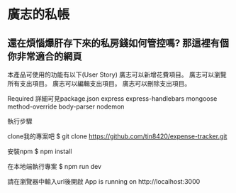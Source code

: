 # 廣志的私帳
## 還在煩惱爆肝存下來的私房錢如何管控嗎? 那這裡有個你非常適合的網頁

本產品可使用的功能有以下(User Story)
廣志可以新增花費項目。
廣志可以瀏覽所有支出項目。
廣志可以編輯支出項目。
廣志可以刪除支出項目。

Required
詳細可見package.json
express
express-handlebars
mongoose
method-override
body-parser
nodemon 


執行步驟

clone我的專案吧
$ git clone https://github.com/tin8420/expense-tracker.git

安裝npm
$ npm install

在本地端執行專案
$ npm run dev

請在瀏覽器中輸入url後開啟
App is running on http://localhost:3000
